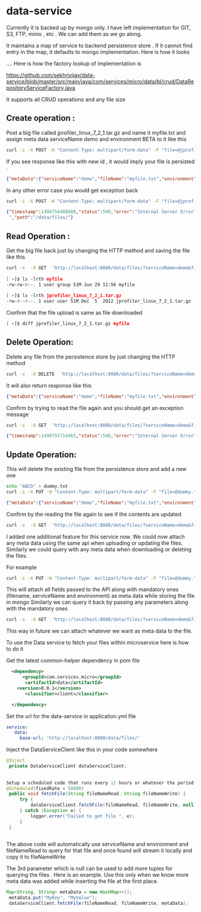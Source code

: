 # data-service

Currently it is backed up by mongo only. I have left implementation for GIT, S3, FTP, minio , etc . We can add them as we go along. 


It maintains  a map of service to backend persistence store . If it cannot find entry in the map,  it defaults to mongo implementation. Here is how it looks

….
Here is how the factory lookup of implementation is
 
https://github.com/sekhrivijay/data-service/blob/master/src/main/java/com/services/micro/data/bl/crud/DataRepositoryServiceFactory.java



It supports all CRUD operations and any file size
## Create operation :
Post a big  file called jprofiler_linux_7_2_1.tar.gz and name it myfile.txt and assign meta data serviceName demo and environment BETA to it like this
```bash
curl -i -X POST -H "Content-Type: multipart/form-data" -F "file=@jprofiler_linux_7_2_1.tar.gz" 'http://localhost:8080/data/files/?serviceName=demo&fileName=myfile.txt&environment=dev'
``` 
If you see response like this with new id , it would imply your file is persisted .
```json
{"metaData":{"serviceName":"demo","fileName":"myfile.txt","environment":"dev","timeStamp":1498753690883,"version":1},"data":{"status":"SUCCESSFUL","id":"59552a99d0634b4232793eb9","length":0},"statusCode":0}
```

In any other error case you would get exception back
```bash
curl -i -X POST -H "Content-Type: multipart/form-data" -F "file=@jprofiler_linux_7_2_1.tar.gz" 'http://localhost:8080/data/files/?fileName=myfile.txt&environment=dev'
``` 

```json
{"timestamp":1498754408880,"status":500,"error":"Internal Server Error","exception":"java.lang.Exception","message":" Invalid Request. serviceName or fileName or environment is missing 
 ","path":"/data/files/"}
``` 
 
## Read Operation :
Get the big file back just by changing the HTTP method and saving the file like this
```bash
curl -s  -X GET  'http://localhost:8080/data/files/?serviceName=demo&fileName=myfile.txt&environment=dev' > myfile
 
[ ~]$ ls -lrth myfile
-rw-rw-r--. 1 user group 51M Jun 29 11:56 myfile
 
[ ~]$ ls -lrth jprofiler_linux_7_2_1.tar.gz
-rw-r--r--. 1 user user 51M Dec  5  2012 jprofiler_linux_7_2_1.tar.gz
``` 
Confirm that the file upload is same as file downloaded

```bash
[ ~]$ diff jprofiler_linux_7_2_1.tar.gz myfile
 ```
 
## Delete Operation:
Delete any file from the persistence  store by just changing the HTTP method
```bash
curl -s  -X DELETE  'http://localhost:8080/data/files/?serviceName=demo&fileName=myfile.txt&environment=dev'
```
It will also return response like this
```json
{"metaData":{"serviceName":"demo","fileName":"myfile.txt","environment":"dev","timeStamp":1498755633742,"version":1},"data":{"status":"SUCCESSFUL","length":0},"statusCode":0}
```

Confirm by trying to read the file again and you should get an exception message
```bash
curl -s  -X GET  'http://localhost:8080/data/files/?serviceName=demo&fileName=myfile.txt&environment=dev'
```

```json
{"timestamp":1498755714465,"status":500,"error":"Internal Server Error","exception":"java.lang.Exception","message":"File Not found in MongoDB","path":"/data/files/"}
```
 
## Update Operation:
This will delete the existing file from the persistence store and add a new one
```bash
echo "ABCD" > dummy.txt
curl -i -X PUT -H "Content-Type: multipart/form-data" -F "file=@dummy.txt" 'http://localhost:8080/data/files/?serviceName=demo&fileName=myfile.txt&environment=dev'
```

```json
{"metaData":{"serviceName":"demo","fileName":"myfile.txt","environment":"dev","timeStamp":1498755808106,"version":1},"data":{"status":"SUCCESSFUL","id":"595532e0d0634b6e7d2be010","length":0},"statusCode":0}
```
 
Confirm by the reading the file again to see if the contents are updated
```bash
curl -s  -X GET  'http://localhost:8080/data/files/?serviceName=demo&fileName=myfile.txt&environment=dev' > ABCD
 ```

I added one additional feature for this service now. We could now attach any meta data using the same api when uploading or updating the files. Similarly we could query with any meta data when downloading or deleting the files.

For example
```bash
curl -i -X PUT -H "Content-Type: multipart/form-data" -F "file=@dummy.txt" 'http://localhost:8080/data/files/?serviceName=demo&fileName=myfile.txt&environment=dev&mydata=abc&mydata2=xyz'
```

This will attach all fields passed to the API along  with mandatory ones (filename, serviceName and environment) as meta data while storing the file in mongo
Similarly we can query it back by passing any parameters along with the mandatory ones
```bash
curl -s  -X GET  'http://localhost:8080/data/files/?serviceName=demo&fileName=myfile.txt&environment=dev&mydata=abc&mydata2=xyz' > myfile
```

This way in future we can attach whatever we want as meta data to the file.
 
 
To use the Data service to fetch your files within microservice here is how to do it
  
Get the latest  common-helper dependency in pom file
```xml
  <dependency>
      <groupId>com.services.micro</groupId>
       <artifactId>data</artifactId>
	<version>0.0.1</version>
       <classifier>client</classifier>

  </dependency>
```
 
 
 
Set the url for the data-service in application.yml file
```yaml
service:
   data:
     base-url: 'http://localhost:8080/data/files/'
```
 
Inject the DataServiceClient like this in your code somewhere
 
```java
@Inject
 private DataServiceClient dataServiceClient;
 
 
Setup a scheduled code that runs every 12 hours or whatever the period we want using this annotation
@Scheduled(fixedRate = 50000)
 public void fetchFile(String fileNameRead, String fileNameWrite) {
     try {
         dataServiceClient.fetchFile(fileNameRead, fileNameWrite, null);
     } catch (Exception e) {
         logger.error("Failed to get file ", e);
     }
 } 
 
```

The above code will automatically use serviceName and environment and fileNameRead to query for that file and once found will stream it locally and copy it to fileNameWrite
 
 
The 3rd parameter which is null can be used to add more tuples for querying the files . Here is an example. Use this only when we know more meta data was added while inserting the file at the first place.
```java
Map<String, String> metaData = new HashMap<>();
 metaData.put("MyKey", "MyValue");
 dataServiceClient.fetchFile(fileNameRead, fileNameWrite, metaData);
```
 
